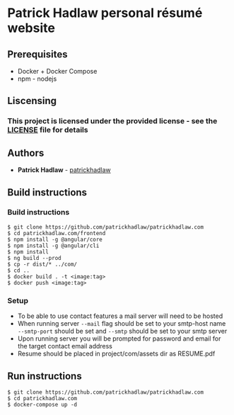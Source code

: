 # Patrick Hadlaw personal résumé website

## Prerequisites

* Docker + Docker Compose
* npm - nodejs

## Liscensing

### This project is licensed under the provided license - see the [LICENSE](LICENSE) file for details

## Authors

* **Patrick Hadlaw** - [patrickhadlaw](https://github.com/patrickhadlaw)

## Build instructions

### Build instructions
```
$ git clone https://github.com/patrickhadlaw/patrickhadlaw.com
$ cd patrickhadlaw.com/frontend
$ npm install -g @angular/core
$ npm install -g @angular/cli
$ npm install
$ ng build --prod
$ cp -r dist/* ../com/
$ cd ..
$ docker build . -t <image:tag>
$ docker push <image:tag>
```

### Setup
* To be able to use contact features a mail server will need to be hosted
* When running server `--mail` flag should be set to your smtp-host name `--smtp-port` should be set and `--smtp` should be set to your smtp server
* Upon running server you will be prompted for password and email for the target contact email address
* Resume should be placed in project/com/assets dir as RESUME.pdf

## Run instructions
```
$ git clone https://github.com/patrickhadlaw/patrickhadlaw.com
$ cd patrickhadlaw.com
$ docker-compose up -d
```
